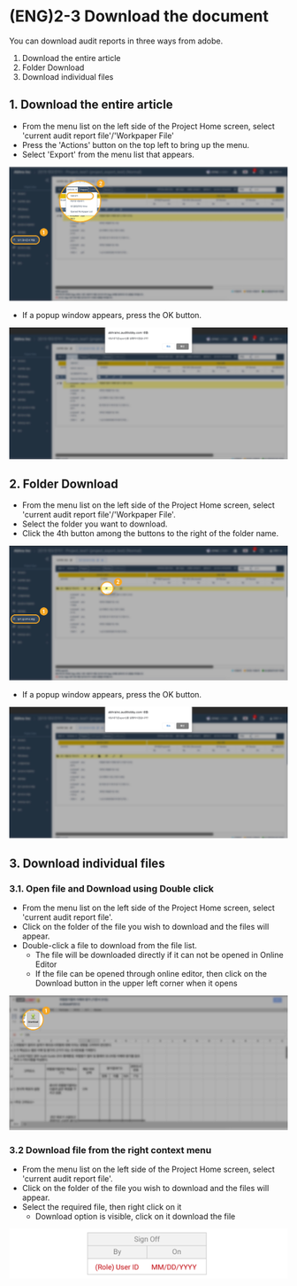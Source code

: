 # \(ENG\)2-3 Download the document

You can download audit reports in three ways from adobe.

1. Download the entire article
2. Folder Download
3. Download individual files

## 1. Download the entire article

* From the menu list on the left side of the Project Home screen, select 'current audit report file'/'Workpaper File'
* Press the 'Actions' button on the top left to bring up the menu.
* Select 'Export' from the menu list that appears.

![Project View-&amp;gt;Workpaper file-&amp;gt; Actions -&amp;gt;Export](../../../.gitbook/assets/2-copy-7-1.jpg)

* If a popup window appears, press the OK button.

![](../../../.gitbook/assets/15-copy-3.jpg)

## 2. Folder Download

* From the menu list on the left side of the Project Home screen, select 'current audit report file'/'Workpaper File'.
* Select the folder you want to download.
* Click the 4th button among the buttons to the right of the folder name.

![Project View -&amp;gt;Workpaper file-&amp;gt;Select Folder-&amp;gt;Click on 4th Button](../../../.gitbook/assets/2-copy-8-1.jpg)

* If a popup window appears, press the OK button.

![](../../../.gitbook/assets/15-copy-4-1.jpg)

## 3. Download individual files

### 3.1. Open file and Download using Double click

* From the menu list on the left side of the Project Home screen, select 'current audit report file'.  
* Click on the folder of the file you wish to download and the files will appear.
* Double-click a file to download from the file list.
  * The file will be downloaded directly if it can not be opened in Online Editor
  * If the file can be opened through online editor, then click on the Download button in the upper left corner when it opens

![Project View-&amp;gt;Workpaper file-&amp;gt;Open Folder-&amp;gt;Double Click Individual file-&amp;gt; Download](../../../.gitbook/assets/2-copy-9-1.jpg)

### 3.2 Download file from the right context menu

* From the menu list on the left side of the Project Home screen, select 'current audit report file'.  
* Click on the folder of the file you wish to download and the files will appear.
* Select the required file, then right click on it
  * Download option is visible, click on it download the file

![Right click on Individual file to see the Menu](../../../.gitbook/assets/image%20%282%29.png)

